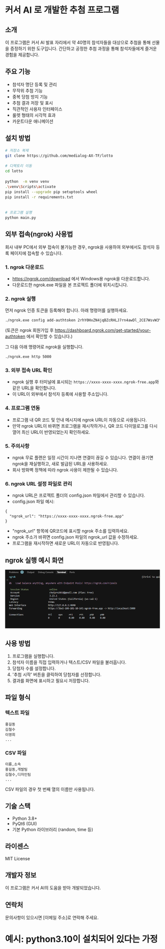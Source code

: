 # 커서 AI 로 개발한  추첨 프로그램

## 소개
이 프로그램은 커서 AI 발표 자리에서 약 40명의 참석자들을 대상으로 추첨을 통해 선물을 증정하기 위한 도구입니다. 간단하고 공정한 추첨 과정을 통해 참석자들에게 즐거운 경험을 제공합니다.

## 주요 기능
- 참석자 명단 등록 및 관리
- 무작위 추첨 기능
- 중복 당첨 방지 기능
- 추첨 결과 저장 및 표시
- 직관적인 사용자 인터페이스
- 룰렛 형태의 시각적 효과
- 카운트다운 애니메이션

## 설치 방법
```bash
# 저장소 복제
git clone https://github.com/medialog-AX-TF/lotto

# 디렉토리 이동
cd lotto

python  -m venv venv
.\venv\Scripts\activate
pip install --upgrade pip setuptools wheel
pip install -r requirements.txt


# 프로그램 실행
python main.py
```

## 외부 접속(ngrok) 사용법
회사 내부 PC에서 외부 접속이 불가능한 경우, ngrok을 사용하여 외부에서도 참석자 등록 페이지에 접속할 수 있습니다.

### 1. ngrok 다운로드
- https://ngrok.com/download 에서 Windows용 ngrok을 다운로드합니다.
- 다운로드한 ngrok.exe 파일을 본 프로젝트 폴더에 위치시킵니다.

### 2. ngrok 실행
먼저 ngrok 인증 토큰을 등록해야 합니다. 아래 명령어를 실행하세요.
```bash
./ngrok.exe config add-authtoken 2rhY0HxZN4jqBZcRHLJ7rn4awDl_2CE7WsvW3YqK1BLgVZkPk
```
(토큰은 ngrok 회원가입 후 https://dashboard.ngrok.com/get-started/your-authtoken 에서 확인할 수 있습니다.)

그 다음 아래 명령어로 ngrok을 실행합니다.
```bash
./ngrok.exe http 5000
```

### 3. 외부 접속 URL 확인
- ngrok 실행 후 터미널에 표시되는 `https://xxxx-xxxx-xxxx.ngrok-free.app`와 같은 URL을 확인합니다.
- 이 URL이 외부에서 참석자 등록에 사용할 주소입니다.

### 4. 프로그램 연동
- 프로그램 내 QR 코드 및 안내 메시지에 ngrok URL이 자동으로 사용됩니다.
- 만약 ngrok URL이 바뀌면 프로그램을 재시작하거나, QR 코드 다이얼로그를 다시 열어 최신 URL이 반영되었는지 확인하세요.

### 5. 주의사항
- ngrok 무료 플랜은 일정 시간이 지나면 연결이 끊길 수 있습니다. 연결이 끊기면 ngrok을 재실행하고, 새로 발급된 URL을 사용하세요.
- 회사 방화벽 정책에 따라 ngrok 사용이 제한될 수 있습니다.

### 6. ngrok URL 설정 파일로 관리
- ngrok URL은 프로젝트 폴더의 config.json 파일에서 관리할 수 있습니다.
- config.json 파일 예시:
```
{
  "ngrok_url": "https://xxxx-xxxx-xxxx.ngrok-free.app"
}
```
- "ngrok_url" 항목에 QR코드에 표시할 ngrok 주소를 입력하세요.
- ngrok 주소가 바뀌면 config.json 파일의 ngrok_url 값을 수정하세요.
- 프로그램을 재시작하면 새로운 URL이 자동으로 반영됩니다.

## ngrok 실행 예시 화면

![ngrok 실행 예시](images/ngrok_example.png)

## 사용 방법
1. 프로그램을 실행합니다.
2. 참석자 이름을 직접 입력하거나 텍스트/CSV 파일을 불러옵니다.
3. 당첨자 수를 설정합니다.
4. '추첨 시작' 버튼을 클릭하여 당첨자를 선정합니다.
5. 결과를 화면에 표시하고 필요시 저장합니다.

## 파일 형식
### 텍스트 파일
```
홍길동
김철수
이영희
...
```

### CSV 파일
```
이름,소속
홍길동,개발팀
김철수,디자인팀
...
```
CSV 파일의 경우 첫 번째 열의 이름만 사용됩니다.

## 기술 스택
- Python 3.8+
- PyQt6 (GUI)
- 기본 Python 라이브러리 (random, time 등)

## 라이센스
MIT License

## 개발자 정보
이 프로그램은 커서 AI의 도움을 받아 개발되었습니다.

## 연락처
문의사항이 있으시면 [이메일 주소]로 연락해 주세요. 

# 예시: python3.10이 설치되어 있다는 가정
